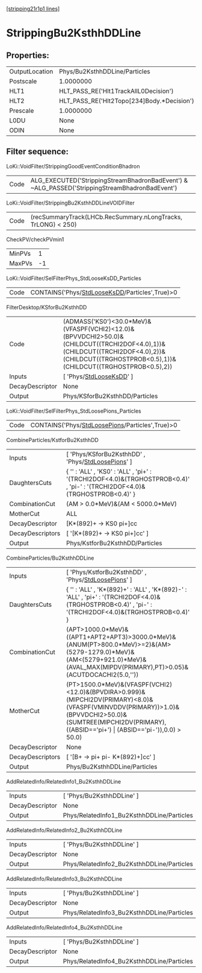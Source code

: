 [[stripping21r1p1 lines]](./stripping21r1p1-index)

# StrippingBu2KsthhDDLine

## Properties:

|                |                                               |
|----------------|-----------------------------------------------|
| OutputLocation | Phys/Bu2KsthhDDLine/Particles                 |
| Postscale      | 1.0000000                                     |
| HLT1           | HLT_PASS_RE('Hlt1TrackAllL0Decision')         |
| HLT2           | HLT_PASS_RE('Hlt2Topo[234]Body.\*Decision') |
| Prescale       | 1.0000000                                     |
| L0DU           | None                                          |
| ODIN           | None                                          |

## Filter sequence:

LoKi::VoidFilter/StrippingGoodEventConditionBhadron

|      |                                                                                                |
|------|------------------------------------------------------------------------------------------------|
| Code | ALG_EXECUTED('StrippingStreamBhadronBadEvent') & ~ALG_PASSED('StrippingStreamBhadronBadEvent') |

LoKi::VoidFilter/StrippingBu2KsthhDDLineVOIDFilter

|      |                                                               |
|------|---------------------------------------------------------------|
| Code | (recSummaryTrack(LHCb.RecSummary.nLongTracks, TrLONG) \< 250) |

CheckPV/checkPVmin1

|        |     |
|--------|-----|
| MinPVs | 1   |
| MaxPVs | -1  |

LoKi::VoidFilter/SelFilterPhys_StdLooseKsDD_Particles

|      |                                                                                                   |
|------|---------------------------------------------------------------------------------------------------|
| Code | CONTAINS('Phys/[StdLooseKsDD](./stripping21r1p1-commonparticles-stdlooseksdd)/Particles',True)\>0 |

FilterDesktop/KSforBu2KsthhDD

|                 |                                                                                                                                                                                                    |
|-----------------|----------------------------------------------------------------------------------------------------------------------------------------------------------------------------------------------------|
| Code            | (ADMASS('KS0')\<30.0\*MeV)&(VFASPF(VCHI2)\<12.0)&(BPVVDCHI2\>50.0)&(CHILDCUT((TRCHI2DOF\<4.0),1))&(CHILDCUT((TRCHI2DOF\<4.0),2))&(CHILDCUT((TRGHOSTPROB\<0.5),1))&(CHILDCUT((TRGHOSTPROB\<0.5),2)) |
| Inputs          | [ 'Phys/[StdLooseKsDD](./stripping21r1p1-commonparticles-stdlooseksdd)' ]                                                                                                                        |
| DecayDescriptor | None                                                                                                                                                                                               |
| Output          | Phys/KSforBu2KsthhDD/Particles                                                                                                                                                                     |

LoKi::VoidFilter/SelFilterPhys_StdLoosePions_Particles

|      |                                                                                                     |
|------|-----------------------------------------------------------------------------------------------------|
| Code | CONTAINS('Phys/[StdLoosePions](./stripping21r1p1-commonparticles-stdloosepions)/Particles',True)\>0 |

CombineParticles/KstforBu2KsthhDD

|                  |                                                                                                                                |
|------------------|--------------------------------------------------------------------------------------------------------------------------------|
| Inputs           | [ 'Phys/KSforBu2KsthhDD' , 'Phys/[StdLoosePions](./stripping21r1p1-commonparticles-stdloosepions)' ]                         |
| DaughtersCuts    | { '' : 'ALL' , 'KS0' : 'ALL' , 'pi+' : '(TRCHI2DOF\<4.0)&(TRGHOSTPROB\<0.4)' , 'pi-' : '(TRCHI2DOF\<4.0)&(TRGHOSTPROB\<0.4)' } |
| CombinationCut   | (AM \> 0.0\*MeV)&(AM \< 5000.0\*MeV)                                                                                           |
| MotherCut        | ALL                                                                                                                            |
| DecayDescriptor  | [K\*(892)+ -\> KS0 pi+]cc                                                                                                    |
| DecayDescriptors | [ '[K\*(892)+ -\> KS0 pi+]cc' ]                                                                                            |
| Output           | Phys/KstforBu2KsthhDD/Particles                                                                                                |

CombineParticles/Bu2KsthhDDLine

|                  |                                                                                                                                                                                                                    |
|------------------|--------------------------------------------------------------------------------------------------------------------------------------------------------------------------------------------------------------------|
| Inputs           | [ 'Phys/KstforBu2KsthhDD' , 'Phys/[StdLoosePions](./stripping21r1p1-commonparticles-stdloosepions)' ]                                                                                                            |
| DaughtersCuts    | { '' : 'ALL' , 'K\*(892)+' : 'ALL' , 'K\*(892)-' : 'ALL' , 'pi+' : '(TRCHI2DOF\<4.0)&(TRGHOSTPROB\<0.4)' , 'pi-' : '(TRCHI2DOF\<4.0)&(TRGHOSTPROB\<0.4)' }                                                         |
| CombinationCut   | (APT\>1000.0\*MeV)&((APT1+APT2+APT3)\>3000.0\*MeV)&(ANUM(PT\>800.0\*MeV)\>=2)&(AM\>(5279-1279.0)\*MeV)&(AM\<(5279+921.0)\*MeV)&(AVAL_MAX(MIPDV(PRIMARY),PT)\>0.05)&(ACUTDOCACHI2(5.0,''))                          |
| MotherCut        | (PT\>1500.0\*MeV)&(VFASPF(VCHI2)\<12.0)&(BPVDIRA\>0.999)&(MIPCHI2DV(PRIMARY)\<8.0)&(VFASPF(VMINVDDV(PRIMARY))\>1.0)&(BPVVDCHI2\>50.0)&(SUMTREE(MIPCHI2DV(PRIMARY),((ABSID=='pi+') \| (ABSID=='pi-')),0.0) \> 50.0) |
| DecayDescriptor  | None                                                                                                                                                                                                               |
| DecayDescriptors | [ '[B+ -\> pi+ pi- K\*(892)+]cc' ]                                                                                                                                                                             |
| Output           | Phys/Bu2KsthhDDLine/Particles                                                                                                                                                                                      |

AddRelatedInfo/RelatedInfo1_Bu2KsthhDDLine

|                 |                                            |
|-----------------|--------------------------------------------|
| Inputs          | [ 'Phys/Bu2KsthhDDLine' ]                |
| DecayDescriptor | None                                       |
| Output          | Phys/RelatedInfo1_Bu2KsthhDDLine/Particles |

AddRelatedInfo/RelatedInfo2_Bu2KsthhDDLine

|                 |                                            |
|-----------------|--------------------------------------------|
| Inputs          | [ 'Phys/Bu2KsthhDDLine' ]                |
| DecayDescriptor | None                                       |
| Output          | Phys/RelatedInfo2_Bu2KsthhDDLine/Particles |

AddRelatedInfo/RelatedInfo3_Bu2KsthhDDLine

|                 |                                            |
|-----------------|--------------------------------------------|
| Inputs          | [ 'Phys/Bu2KsthhDDLine' ]                |
| DecayDescriptor | None                                       |
| Output          | Phys/RelatedInfo3_Bu2KsthhDDLine/Particles |

AddRelatedInfo/RelatedInfo4_Bu2KsthhDDLine

|                 |                                            |
|-----------------|--------------------------------------------|
| Inputs          | [ 'Phys/Bu2KsthhDDLine' ]                |
| DecayDescriptor | None                                       |
| Output          | Phys/RelatedInfo4_Bu2KsthhDDLine/Particles |
